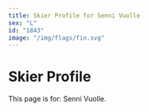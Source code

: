 ```yaml
---
title: Skier Profile for Senni Vuolle
sex: "L"
id: "1843"
image: "/img/flags/fin.svg" 
---
```


# Skier Profile

This page is for: Senni Vuolle.
    